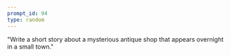 ```yaml
---
prompt_id: 94
type: random
---
```


"Write a short story about a mysterious antique shop that appears overnight in a small town."
